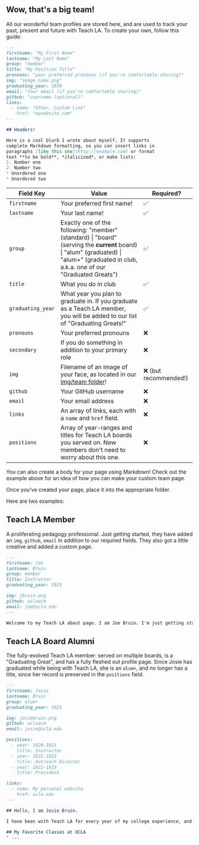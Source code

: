 ## Wow, that's a big team!

All our wonderful team profiles are stored here, and are used to track your past, present and future with Teach LA. To create your own, follow this guide:

```md
---
firstname: "My First Name"
lastname: "My Last Name"
group: "member"
title: "My Position Title"
pronouns: "your preferred pronouns (if you're comfortable sharing)"
img: "image_name.png"
graduating_year: 1970
email: "Your email (if you're comfortable sharing)"
github: "username (optional)"
links:
  - name: "Other, Custom Link"
    href: "mywebsite.com"
---

## Headers!

Here is a cool blurb I wrote about myself. It supports
complete Markdown formatting, so you can insert links in
paragraphs [like this one](http://example.com) or format
text **to be bold**, *italicized*, or make lists:
1. Number one
2. Number two
* Unordered one
* Unordered two
```

| Field Key | Value | Required? |
|-|-|-|
| `firstname` | Your preferred first name! | ✅ |
| `lastname` | Your last name! | ✅ |
| `group` | Exactly one of the following: "member" (standard) \| "board" (serving the **current** board) \| "alum" (graduated) \| "alum+" (graduated in club, a.k.a. one of our "Graduated Greats") | ✅ |
| `title` | What you do in club | ✅ |
| `graduating_year` | What year you plan to graduate in. If you graduate as a Teach LA member, you will be added to our list of "Graduating Greats!" | ✅ |
| `pronouns` | Your preferred pronouns | ❌ |
| `secondary` | If you do something in addition to your primary role | ❌ |
| `img` | Filename of an image of your face, as located in our [img/team folder](../img/team)! | ❌ (but recommended!) |
| `github` | Your GitHub username | ❌ |
| `email` | Your email address | ❌ |
| `links` | An array of links, each with a `name` and `href` field. | ❌ |
| `positions` | Array of year-ranges and titles for Teach LA boards you served on. New members don't need to worry about this one. | ❌ |

You can also create a body for your page using Markdown! Check out the example above for an idea of how you can make your custom team page.

Once you've created your page, place it into the appropriate folder.

Here are two examples:

## Teach LA Member

A proliferating pedagogy professional. Just getting started, they have added an `img`, `github`, `email` in addition to our required fields. They also got a little creative and added a custom page.

```md
---
firstname: Joe
lastname: Bruin
group: member
title: Instructor
graduating_year: 1923

img: jbruin.png
github: uclaacm
email: joe@ucla.edu
---

Welcome to my Teach LA about page. I am Joe Bruin. I'm just getting started, but excited to see where I'll go with Teach LA!
```

## Teach LA Board Alumni

The fully-evolved Teach LA member: served on multiple boards, is a "Graduating Great", and has a fully fleshed out profile page. Since Josie has graduated while being with Teach LA, she is an `alum+`, and no longer has a title, since her record is preserved in the `positions` field.

```md
---
firstname: Josie
lastname: Bruin
group: alum+
graduating_year: 1923

img: josiebruin.png
github: uclaacm
email: josie@ucla.edu

positions:
  - year: 1920-1921
    title: Instructor
  - year: 1921-1922
    title: Outreach Director
  - year: 1922-1923
    title: President

links:
  - name: My personal website
    href: ucla.edu
---

## Hello, I am Josie Bruin.

I have been with Teach LA for every year of my college experience, and it's been phenomenal!

## My Favorite Classes at UCLA
* ...
```
